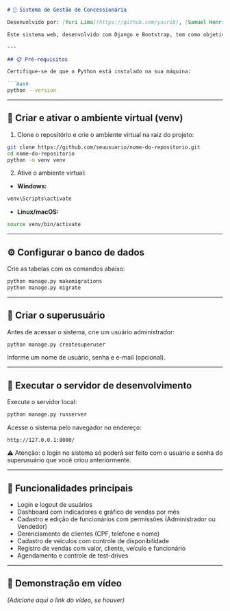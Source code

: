 ```markdown
# 🚗 Sistema de Gestão de Concessionária

Desenvolvido por: [Yuri Lima](https://github.com/yuuri8), [Samuel Henrique](https://github.com/SamuelHenrique007)

Este sistema web, desenvolvido com Django e Bootstrap, tem como objetivo informatizar a gestão de uma concessionária de veículos. Ele substitui controles manuais por um sistema digital completo, permitindo o gerenciamento eficiente de funcionários, clientes, veículos, vendas e test-drives.

---

## 📋 Pré-requisitos

Certifique-se de que o Python está instalado na sua máquina:

```bash
python --version
```

---

## 🧪 Criar e ativar o ambiente virtual (venv)

1. Clone o repositório e crie o ambiente virtual na raiz do projeto:

```bash
git clone https://github.com/seuusuario/nome-do-repositorio.git
cd nome-do-repositorio
python -m venv venv
```

2. Ative o ambiente virtual:

* **Windows:**

```bash
venv\Scripts\activate
```

* **Linux/macOS:**

```bash
source venv/bin/activate
```

---

## ⚙️ Configurar o banco de dados

Crie as tabelas com os comandos abaixo:

```bash
python manage.py makemigrations
python manage.py migrate
```

---

## 👤 Criar o superusuário

Antes de acessar o sistema, crie um usuário administrador:

```bash
python manage.py createsuperuser
```

Informe um nome de usuário, senha e e-mail (opcional).

---

## 🚀 Executar o servidor de desenvolvimento

Execute o servidor local:

```bash
python manage.py runserver
```

Acesse o sistema pelo navegador no endereço:

```
http://127.0.0.1:8000/
```
⚠️ Atenção: o login no sistema só poderá ser feito com o usuário e senha do superusuário que você criou anteriormente.


---

## 🧩 Funcionalidades principais

* Login e logout de usuários
* Dashboard com indicadores e gráfico de vendas por mês
* Cadastro e edição de funcionários com permissões (Administrador ou Vendedor)
* Gerenciamento de clientes (CPF, telefone e nome)
* Cadastro de veículos com controle de disponibilidade
* Registro de vendas com valor, cliente, veículo e funcionário
* Agendamento e controle de test-drives

---

## 🎥 Demonstração em vídeo

*(Adicione aqui o link do vídeo, se houver)*

